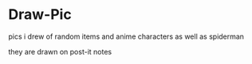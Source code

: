 # Draw-Pic

pics i drew of random items and anime characters as well as spiderman

they are drawn on post-it notes
